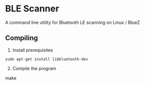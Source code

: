 # BLE Scanner

A command line utility for Bluetooth LE scanning on Linux / BlueZ

## Compiling

1. Install prerequisites

`sudo apt-get install libbluetooth-dev`

2. Compile the program

make


